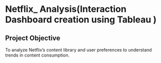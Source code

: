 # Netflix_ Analysis(Interaction Dashboard creation using Tableau )

## Project Objective
To analyze Netflix’s content library and user preferences to understand trends in content consumption.
